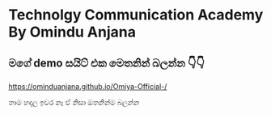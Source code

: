 <div id"center">

# Technolgy Communication Academy By Omindu Anjana
## මගේ demo සයිට් එක මෙතනින් බලන්න 👇👇
https://ominduanjana.github.io/Omiya-Official-/
<p> තාම හදල ඉවර නෑ ඒ නිසා ඔතනින්ම බලන්න</p>
